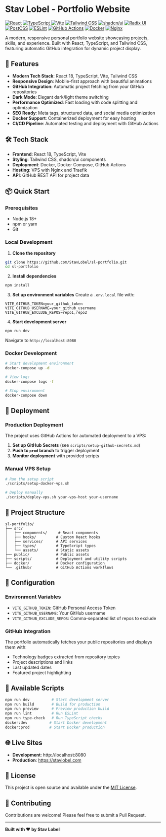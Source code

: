# Stav Lobel - Portfolio Website

[![React](https://img.shields.io/badge/React-18.3.1-61DAFB?logo=react)](https://reactjs.org/)
[![TypeScript](https://img.shields.io/badge/TypeScript-5.6.2-3178C6?logo=typescript)](https://www.typescriptlang.org/)
[![Vite](https://img.shields.io/badge/Vite-5.4.10-646CFF?logo=vite)](https://vitejs.dev/)
[![Tailwind CSS](https://img.shields.io/badge/Tailwind_CSS-3.4.14-38B2AC?logo=tailwind-css)](https://tailwindcss.com/)
[![shadcn/ui](https://img.shields.io/badge/shadcn/ui-0.0.0-000000?logo=shadcn)](https://ui.shadcn.com/)
[![Radix UI](https://img.shields.io/badge/Radix_UI-1.1.0-161618?logo=radix)](https://www.radix-ui.com/)
[![PostCSS](https://img.shields.io/badge/PostCSS-8.4.49-DD3A0A?logo=postcss)](https://postcss.org/)
[![ESLint](https://img.shields.io/badge/ESLint-9.15.0-4B32C3?logo=eslint)](https://eslint.org/)
[![GitHub Actions](https://img.shields.io/badge/GitHub_Actions-3.0.0-2088FF?logo=github-actions)](https://github.com/features/actions)
[![Docker](https://img.shields.io/badge/Docker-24.0.0-2496ED?logo=docker)](https://www.docker.com/)
[![Nginx](https://img.shields.io/badge/Nginx-1.24.0-009639?logo=nginx)](https://nginx.org/)

A modern, responsive personal portfolio website showcasing projects, skills, and experience. Built with React, TypeScript, and Tailwind CSS, featuring automatic GitHub integration for dynamic project display.

## 🚀 Features

- **Modern Tech Stack**: React 18, TypeScript, Vite, Tailwind CSS
- **Responsive Design**: Mobile-first approach with beautiful animations
- **GitHub Integration**: Automatic project fetching from your GitHub repositories
- **Dark Mode**: Elegant dark/light theme switching
- **Performance Optimized**: Fast loading with code splitting and optimization
- **SEO Ready**: Meta tags, structured data, and social media optimization
- **Docker Support**: Containerized deployment for easy hosting
- **CI/CD Pipeline**: Automated testing and deployment with GitHub Actions

## 🛠️ Tech Stack

- **Frontend**: React 18, TypeScript, Vite
- **Styling**: Tailwind CSS, shadcn/ui components
- **Deployment**: Docker, Docker Compose, GitHub Actions
- **Hosting**: VPS with Nginx and Traefik
- **API**: GitHub REST API for project data

## 📦 Quick Start

### Prerequisites

- Node.js 18+ 
- npm or yarn
- Git

### Local Development

1. **Clone the repository**
```bash
git clone https://github.com/StavLobel/sl-portfolio.git
cd sl-portfolio
```

2. **Install dependencies**
```bash
npm install
```

3. **Set up environment variables**
Create a `.env.local` file with:
```env
VITE_GITHUB_TOKEN=your_github_token
VITE_GITHUB_USERNAME=your_github_username
VITE_GITHUB_EXCLUDE_REPOS=repo1,repo2
```

4. **Start development server**
```bash
npm run dev
```

Navigate to `http://localhost:8080`

### Docker Development

```bash
# Start development environment
docker-compose up -d

# View logs
docker-compose logs -f

# Stop environment
docker-compose down
```

## 🚀 Deployment

### Production Deployment

The project uses GitHub Actions for automated deployment to a VPS:

1. **Set up GitHub Secrets** (see `scripts/setup-github-secrets.md`)
2. **Push to `prod` branch** to trigger deployment
3. **Monitor deployment** with provided scripts

### Manual VPS Setup

```bash
# Run the setup script
./scripts/setup-docker-vps.sh

# Deploy manually
./scripts/deploy-vps.sh your-vps-host your-username
```

## 📁 Project Structure

```
sl-portfolio/
├── src/
│   ├── components/     # React components
│   ├── hooks/         # Custom React hooks
│   ├── services/      # API services
│   ├── types/         # TypeScript types
│   └── assets/        # Static assets
├── public/            # Public assets
├── scripts/           # Deployment and utility scripts
├── docker/            # Docker configuration
└── .github/           # GitHub Actions workflows
```

## 🔧 Configuration

### Environment Variables

- `VITE_GITHUB_TOKEN`: GitHub Personal Access Token
- `VITE_GITHUB_USERNAME`: Your GitHub username
- `VITE_GITHUB_EXCLUDE_REPOS`: Comma-separated list of repos to exclude

### GitHub Integration

The portfolio automatically fetches your public repositories and displays them with:
- Technology badges extracted from repository topics
- Project descriptions and links
- Last updated dates
- Featured project highlighting

## 📝 Available Scripts

```bash
npm run dev          # Start development server
npm run build        # Build for production
npm run preview      # Preview production build
npm run lint         # Run ESLint
npm run type-check   # Run TypeScript checks
docker:dev          # Start Docker development
docker:prod         # Start Docker production
```

## 🌐 Live Sites

- **Development**: http://localhost:8080
- **Production**: https://stavlobel.com

## 📄 License

This project is open source and available under the [MIT License](LICENSE).

## 🤝 Contributing

Contributions are welcome! Please feel free to submit a Pull Request.

---

**Built with ❤️ by Stav Lobel**